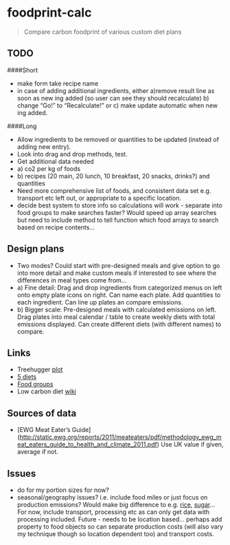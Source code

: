 foodprint-calc
==============

> Compare carbon foodprint of various custom diet plans

## TODO
####Short
+ make form take recipe name
+ in case of adding additional ingredients, either a)remove result line as soon as new ing added (so user can see they should recalculate) b) change “Go!” to “Recalculate!” or c) make update automatic when new ing added.

####Long
+ Allow ingredients to be removed or quantities to be updated (instead of adding new entry).
+ Look into drag and drop methods, test.
+ Get additional data needed
+	a) co2 per kg of foods
+	b) recipes (20 main, 20 lunch, 10 breakfast, 20 snacks, drinks?) and quantities
+ Need more comprehensive list of foods, and consistent data set e.g. transport etc left out, or appropriate to a specific location. 
+ decide best system to store info so calculations will work - separate into food groups to make searches faster? Would speed up array searches but need to include method to tell function which food arrays to search based on recipe contents…


## Design plans
+ Two modes? Could start with pre-designed meals and give option to go into more detail and make custom meals if interested to see where the differences in meal types come from… 
+ 	a) Fine detail: Drag and drop ingredients from categorized menus on left onto empty plate icons on right. Can name each plate. Add quantities to each ingredient. Can line up plates an compare emissions.
+ 	b) Bigger scale: Pre-designed meals with calculated emissions on left. Drag plates into meal calendar / table to create weekly diets with total emissions displayed. Can create different diets (with different names) to compare.


## Links
+ Treehugger [plot](http://www.treehugger.com/green-food/meat-eaters-guide-get-to-know-the-carbon-footprint-of-your-diet-lamb-beef-cheese-are-the-worst.html)
+ [5 diets](http://shrinkthatfootprint.com/food-carbon-footprint-diet)
+ [Food groups](http://fivepercent.us/2008/05/29/link-relative-climate-impact-of-red-meat-vs-other-food-types/)
+ Low carbon diet [wiki](http://en.wikipedia.org/wiki/Low_carbon_diet)

## Sources of data
+ [EWG Meat Eater’s Guide] (http://static.ewg.org/reports/2011/meateaters/pdf/methodology_ewg_meat_eaters_guide_to_health_and_climate_2011.pdf) Use UK value if given, average if not.

## Issues
- do for my portion sizes for now?
- seasonal/geography issues? i.e. include food miles or just focus on production emissions? Would make big difference to e.g. [rice](http://en.wikipedia.org/wiki/Rice#Production), [sugar](http://en.wikipedia.org/wiki/Sugarcane#Production)… For now, include transport, processing etc as can only get data with processing included. Future - needs to be location based… perhaps add property to food objects so can separate production costs (will also vary my technique though so location dependent too) and transport costs.
